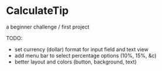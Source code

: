 # CalculateTip

a beginner challenge / first project

TODO:

+ set currency (dollar) format for input field and text view
+ add menu bar to select percentage options (10%, 15%, &c)
+ better layout and colors (button, background, text)
